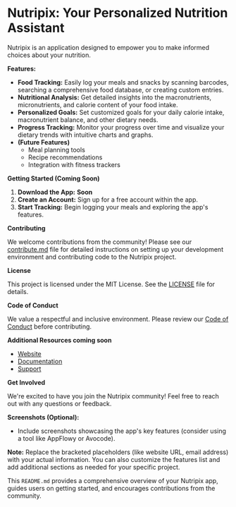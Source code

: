 # Nutripix: Your Personalized Nutrition Assistant

Nutripix is an application designed to empower you to make informed choices about your nutrition. 

**Features:**

* **Food Tracking:** Easily log your meals and snacks by scanning barcodes, searching a comprehensive food database, or creating custom entries.
* **Nutritional Analysis:** Get detailed insights into the macronutrients, micronutrients, and calorie content of your food intake.
* **Personalized Goals:** Set customized goals for your daily calorie intake, macronutrient balance, and other dietary needs.
* **Progress Tracking:** Monitor your progress over time and visualize your dietary trends with intuitive charts and graphs.
* **(Future Features)**
    * Meal planning tools
    * Recipe recommendations
    * Integration with fitness trackers

**Getting Started (Coming Soon)**

1. **Download the App:** **Soon**
2. **Create an Account:** Sign up for a free account within the app.
3. **Start Tracking:** Begin logging your meals and exploring the app's features.

**Contributing**

We welcome contributions from the community! Please see our [contribute.md](contribute.md) file for detailed instructions on setting up your development environment and contributing code to the Nutripix project.

**License**

This project is licensed under the MIT License. See the [LICENSE](LICENSE) file for details.

**Code of Conduct**

We value a respectful and inclusive environment. Please review our [Code of Conduct](CODE_OF_CONDUCT.md) before contributing.

**Additional Resources coming soon**

* [Website](link) 
* [Documentation](link) 
* [Support](link) 

**Get Involved**

We're excited to have you join the Nutripix community! Feel free to reach out with any questions or feedback.

**Screenshots (Optional):**

* Include screenshots showcasing the app's key features (consider using a tool like AppFlowy or Avocode).

**Note:** Replace the bracketed placeholders (like website URL, email address) with your actual information. You can also customize the features list and add additional sections as needed for your specific project. 

This `README.md` provides a comprehensive overview of your Nutripix app, guides users on getting started, and encourages contributions from the community. 
